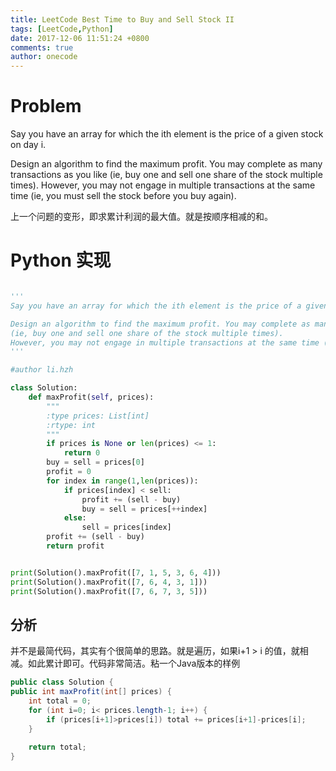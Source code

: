 ```yaml
---
title: LeetCode Best Time to Buy and Sell Stock II
tags: [LeetCode,Python]
date: 2017-12-06 11:51:24 +0800
comments: true
author: onecode
---
```

# Problem

Say you have an array for which the ith element is the price of a given stock on day i.

Design an algorithm to find the maximum profit. You may complete as many transactions as you like (ie, buy one and sell one share of the stock multiple times). However, you may not engage in multiple transactions at the same time (ie, you must sell the stock before you buy again).

上一个问题的变形，即求累计利润的最大值。就是按顺序相减的和。

<!--break-->

# Python 实现

``` python

'''
Say you have an array for which the ith element is the price of a given stock on day i.

Design an algorithm to find the maximum profit. You may complete as many transactions as you like
(ie, buy one and sell one share of the stock multiple times).
However, you may not engage in multiple transactions at the same time (ie, you must sell the stock before you buy again).
'''

#author li.hzh

class Solution:
    def maxProfit(self, prices):
        """
        :type prices: List[int]
        :rtype: int
        """
        if prices is None or len(prices) <= 1:
            return 0
        buy = sell = prices[0]
        profit = 0
        for index in range(1,len(prices)):
            if prices[index] < sell:
                profit += (sell - buy)
                buy = sell = prices[++index]
            else:
                sell = prices[index]
        profit += (sell - buy)
        return profit


print(Solution().maxProfit([7, 1, 5, 3, 6, 4]))
print(Solution().maxProfit([7, 6, 4, 3, 1]))
print(Solution().maxProfit([7, 6, 7, 3, 5]))

```

## 分析

并不是最简代码，其实有个很简单的思路。就是遍历，如果i+1 > i 的值，就相减。如此累计即可。代码非常简洁。粘一个Java版本的样例

```java
public class Solution {
public int maxProfit(int[] prices) {
    int total = 0;
    for (int i=0; i< prices.length-1; i++) {
        if (prices[i+1]>prices[i]) total += prices[i+1]-prices[i];
    }
    
    return total;
}
```